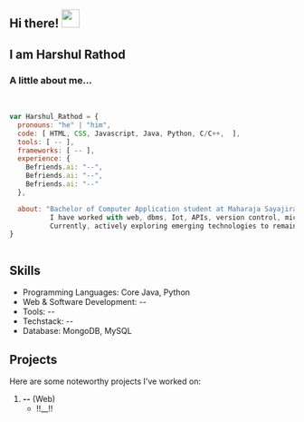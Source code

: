 
<div>

## Hi there! <img src="https://media.giphy.com/media/cLGu3Icy4OImKOJpai/giphy.gif" width="32"> 
## I am Harshul Rathod  

###  A little about me...  

<br/>

```javascript
var Harshul_Rathod = {
  pronouns: "he" | "him",
  code: [ HTML, CSS, Javascript, Java, Python, C/C++,  ],
  tools: [ -- ],
  frameworks: [ -- ],
  experience: {
    Befriends.ai: "--",
    Befriends.ai: "--",
    Befriends.ai: "--"
  },

  about: "Bachelor of Computer Application student at Maharaja Sayajirao University, skilled in web development.
          I have worked with web, dbms, Iot, APIs, version control, microcontroller.
          Currently, actively exploring emerging technologies to remain current with industry advancements."
}



```

## Skills

- Programming Languages: Core Java, Python
- Web & Software Development: --
- Tools: --
- Techstack: --
- Database: MongoDB, MySQL



## Projects

Here are some noteworthy projects I've worked on:



1. **--** (Web)
   - !!__!!
